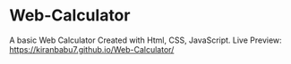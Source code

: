 # Web-Calculator
A basic Web Calculator Created with Html, CSS, JavaScript.
Live Preview:
https://kiranbabu7.github.io/Web-Calculator/
